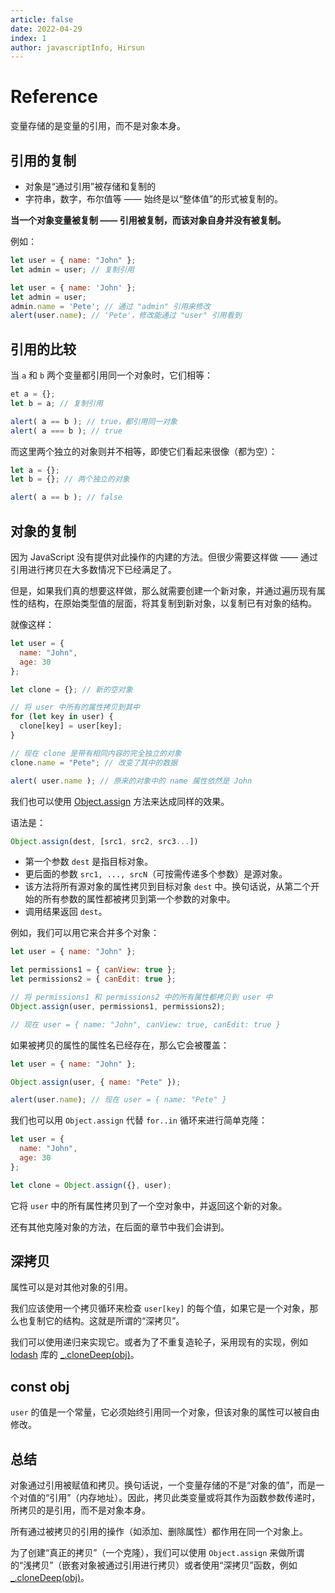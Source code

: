 ```yaml
---
article: false
date: 2022-04-29
index: 1
author: javascriptInfo, Hirsun
---
```


# Reference

变量存储的是变量的引用，而不是对象本身。

## 引用的复制

- 对象是“通过引用”被存储和复制的
- 字符串，数字，布尔值等 —— 始终是以“整体值”的形式被复制的。

**当一个对象变量被复制 —— 引用被复制，而该对象自身并没有被复制。**

例如：

```javascript
let user = { name: "John" };
let admin = user; // 复制引用
```

```javascript
let user = { name: 'John' };
let admin = user;
admin.name = 'Pete'; // 通过 "admin" 引用来修改
alert(user.name); // 'Pete'，修改能通过 "user" 引用看到
```

## 引用的比较

当 `a` 和 `b` 两个变量都引用同一个对象时，它们相等：

```javascript
et a = {};
let b = a; // 复制引用

alert( a == b ); // true，都引用同一对象
alert( a === b ); // true
```

而这里两个独立的对象则并不相等，即使它们看起来很像（都为空）：

```javascript
let a = {};
let b = {}; // 两个独立的对象

alert( a == b ); // false
```

## 对象的复制

因为 JavaScript 没有提供对此操作的内建的方法。但很少需要这样做 —— 通过引用进行拷贝在大多数情况下已经满足了。

但是，如果我们真的想要这样做，那么就需要创建一个新对象，并通过遍历现有属性的结构，在原始类型值的层面，将其复制到新对象，以复制已有对象的结构。

就像这样：

```javascript
let user = {
  name: "John",
  age: 30
};

let clone = {}; // 新的空对象

// 将 user 中所有的属性拷贝到其中
for (let key in user) {
  clone[key] = user[key];
}

// 现在 clone 是带有相同内容的完全独立的对象
clone.name = "Pete"; // 改变了其中的数据

alert( user.name ); // 原来的对象中的 name 属性依然是 John
```

我们也可以使用 [Object.assign](https://developer.mozilla.org/en-US/docs/Web/JavaScript/Reference/Global_Objects/Object/assign) 方法来达成同样的效果。

语法是：

```javascript
Object.assign(dest, [src1, src2, src3...])
```

- 第一个参数 `dest` 是指目标对象。
- 更后面的参数 `src1, ..., srcN`（可按需传递多个参数）是源对象。
- 该方法将所有源对象的属性拷贝到目标对象 `dest` 中。换句话说，从第二个开始的所有参数的属性都被拷贝到第一个参数的对象中。
- 调用结果返回 `dest`。

例如，我们可以用它来合并多个对象：

```javascript
let user = { name: "John" };

let permissions1 = { canView: true };
let permissions2 = { canEdit: true };

// 将 permissions1 和 permissions2 中的所有属性都拷贝到 user 中
Object.assign(user, permissions1, permissions2);

// 现在 user = { name: "John", canView: true, canEdit: true }
```

如果被拷贝的属性的属性名已经存在，那么它会被覆盖：

```javascript
let user = { name: "John" };

Object.assign(user, { name: "Pete" });

alert(user.name); // 现在 user = { name: "Pete" }
```

我们也可以用 `Object.assign` 代替 `for..in` 循环来进行简单克隆：

```javascript
let user = {
  name: "John",
  age: 30
};

let clone = Object.assign({}, user);
```

它将 `user` 中的所有属性拷贝到了一个空对象中，并返回这个新的对象。

还有其他克隆对象的方法，在后面的章节中我们会讲到。

## 深拷贝

属性可以是对其他对象的引用。

我们应该使用一个拷贝循环来检查 `user[key]` 的每个值，如果它是一个对象，那么也复制它的结构。这就是所谓的“深拷贝”。

我们可以使用递归来实现它。或者为了不重复造轮子，采用现有的实现，例如 [lodash](https://lodash.com/) 库的 [_.cloneDeep(obj)](https://lodash.com/docs#cloneDeep)。

## const obj

`user` 的值是一个常量，它必须始终引用同一个对象，但该对象的属性可以被自由修改。

## 总结

对象通过引用被赋值和拷贝。换句话说，一个变量存储的不是“对象的值”，而是一个对值的“引用”（内存地址）。因此，拷贝此类变量或将其作为函数参数传递时，所拷贝的是引用，而不是对象本身。

所有通过被拷贝的引用的操作（如添加、删除属性）都作用在同一个对象上。

为了创建“真正的拷贝”（一个克隆），我们可以使用 `Object.assign` 来做所谓的“浅拷贝”（嵌套对象被通过引用进行拷贝）或者使用“深拷贝”函数，例如 [_.cloneDeep(obj)](https://lodash.com/docs#cloneDeep)。

